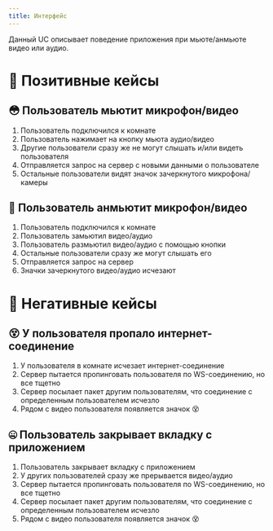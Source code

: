 ```yaml
---
title: Интерфейс
---
```


Данный UC описывает поведение приложения при мьюте/анмьюте видео или аудио.

# 🐝 Позитивные кейсы
## 😳 Пользователь мьютит микрофон/видео
1. Пользователь подключился к комнате
2. Пользователь нажимает на кнопку мьюта аудио/видео
3. Другие пользователи сразу же не могут слышать и/или видеть пользователя
4. Отправляется запрос на сервер с новыми данными о пользователе
5. Остальные пользователи видят значок зачеркнутого микрофона/камеры

## 🤗 Пользователь анмьютит микрофон/видео
1. Пользователь подключился к комнате
2. Пользователь замьютил видео/аудио
3. Пользователь размьютил видео/аудио с помощью кнопки
4. Остальные пользователи сразу же могут слышать его
5. Отправляется запрос на сервер
6. Значки зачеркнутого видео/аудио исчезают

# 👹 Негативные кейсы

## 😵 У пользователя пропало интернет-соединение
1. У пользователя в комнате исчезает интернет-соединение
2. Сервер пытается пропинговать пользователя по WS-соединению, но все тщетно
3. Сервер посылает пакет другим пользователям, что соединение с определенным пользователем исчезло
4. Рядом с видео пользователя появляется значок 😵

## 🤐 Пользователь закрывает вкладку с приложением
1. Пользователь закрывает вкладку с приложением
2. У других пользователей сразу же прерывается видео/аудио
3. Сервер пытается пропинговать пользователя по WS-соединению, но все тщетно
4. Сервер посылает пакет другим пользователям, что соединение с определенным пользователем исчезло
5. Рядом с видео пользователя появляется значок 😵